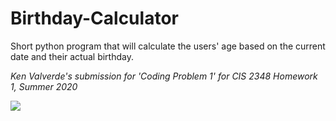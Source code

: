 # Birthday-Calculator
Short python program that will calculate the users' age based on the current date and their actual birthday. 

*Ken Valverde's submission for 'Coding Problem 1' for CIS 2348 Homework 1, Summer 2020*

![](https://media.giphy.com/media/H3w4bgSCZ3gorUwWwm/giphy.gif)

